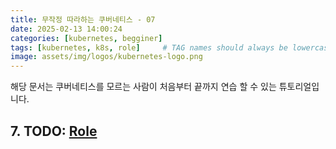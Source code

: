 ```yaml
---
title: 무작정 따라하는 쿠버네티스 - 07
date: 2025-02-13 14:00:24
categories: [kubernetes, begginer]
tags: [kubernetes, k8s, role]     # TAG names should always be lowercase
image: assets/img/logos/kubernetes-logo.png
---
```


해당 문서는 쿠버네티스를 모르는 사람이 처음부터 끝까지 연습 할 수 있는 튜토리얼입니다.


## 7. TODO: [Role](https://kubernetes.io/docs/reference/access-authn-authz/rbac/)
